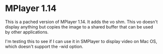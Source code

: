 # MPlayer 1.14

This is a pached version of MPlayer 1.14. It adds the vo shm. This vo doesn't display anything but copies the image to a shared buffer that can be used by other applications.

I'm testing this to see if I can use it in SMPlayer to display video on Mac OS, which doesn't support the -wid option.
